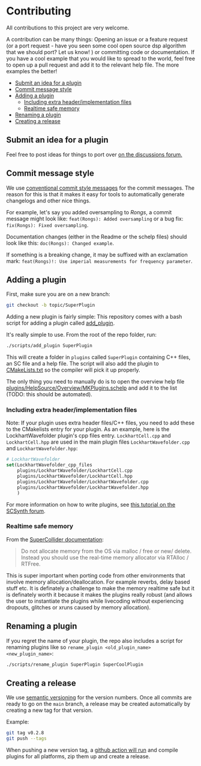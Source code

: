 # Contributing


All contributions to this project are very welcome. 

A contribution can be many things: Opening an issue or a feature request (or a port request - have you seen some cool open source dsp algorithm that we should port? Let us know! ) or committing code or documentation. If you have a cool example that you would like to spread to the world, feel free to open up a pull request and add it to the relevant help file. The more examples the better!

<!-- START doctoc generated TOC please keep comment here to allow auto update -->
<!-- DON'T EDIT THIS SECTION, INSTEAD RE-RUN doctoc TO UPDATE -->


- [Submit an idea for a plugin](#submit-an-idea-for-a-plugin)
- [Commit message style](#commit-message-style)
- [Adding a plugin](#adding-a-plugin)
  - [Including extra header/implementation files](#including-extra-headerimplementation-files)
  - [Realtime safe memory](#realtime-safe-memory)
- [Renaming a plugin](#renaming-a-plugin)
- [Creating a release](#creating-a-release)

<!-- END doctoc generated TOC please keep comment here to allow auto update -->

## Submit an idea for a plugin

Feel free to post ideas for things to port over [on the discussions forum.](https://github.com/madskjeldgaard/mkplugins/discussions/23)

## Commit message style

We use [conventional commit style messages](https://www.conventionalcommits.org/en/v1.0.0/) for the commit messages. The reason for this is that it makes it easy for tools to automatically generate changelogs and other nice things. 

For example, let's say you added oversampling to *Rongs*, a commit message might look like: `feat(Rongs): Added oversampling` or a bug fix: `fix(Rongs): Fixed oversampling`. 

Documentation changes (either in the Readme or the schelp files) should look like this: `doc(Rongs): Changed example`.

If something is a breaking change, it may be suffixed with an exclamation mark: `feat(Rongs)!: Use imperial measurements for frequency parameter`. 

## Adding a plugin

First, make sure you are on a new branch:

```bash
git checkout -b topic/SuperPlugin
```
Adding a new plugin is fairly simple: This repository comes with a bash script for adding a plugin called [add_plugin](scripts/add_plugin). 

It's really simple to use. From the root of the repo folder, run:

```bash
./scripts/add_plugin SuperPlugin
```

This will create a folder in `plugins` called `SuperPlugin` containing C++ files, an SC file and a help file. The script will also add the plugin to [CMakeLists.txt](CMakeLists.txt) so the compiler will pick it up properly. 

The only thing you need to manually do is to open the overview help file [plugins/HelpSource/Overview/MKPlugins.schelp](plugins/HelpSource/Overview/MKPlugins.schelp) and add it to the list (TODO: this should be automated).

### Including extra header/implementation files
Note: If your plugin uses extra header files/C++ files, you need to add these to the CMakelists entry for your plugin. As an example, here is the LockhartWavefolder plugin's cpp files entry. `LockhartCell.cpp` and `LockhartCell.hpp` are used in the main plugin files `LockhartWavefolder.cpp` and `LockhartWavefolder.hpp`: 

```CMake
# LockhartWavefolder
set(LockhartWavefolder_cpp_files
	plugins/LockhartWavefolder/LockhartCell.cpp
	plugins/LockhartWavefolder/LockhartCell.hpp
	plugins/LockhartWavefolder/LockhartWavefolder.cpp
	plugins/LockhartWavefolder/LockhartWavefolder.hpp
	)
```
For more information on how to write plugins, see [this tutorial on the SCSynth forum](https://scsynth.org/t/tutorial-supercollider-server-plugins-in-c/3449).

### Realtime safe memory

From the [SuperCollider documentation](http://doc.sccode.org/Guides/WritingUGens.html):

> Do not allocate memory from the OS via malloc / free or new/ delete. Instead you should use the real-time memory allocator via RTAlloc / RTFree.

This is super important when porting code from other environments that involve memory allocation/deallocation. For example reverbs, delay based stuff etc. It is definately a challenge to make the memory realtime safe but it is definately worth it because it makes the plugins really robust (and allows the user to instantiate the plugins while livecoding without experiencing dropouts, glitches or xruns caused by memory allocation).

## Renaming a plugin

If you regret the name of your plugin, the repo also includes a script for renaming plugins like so `rename_plugin <old_plugin_name> <new_plugin_name>`:

```bash
./scripts/rename_plugin SuperPlugin SuperCoolPlugin 
```

## Creating a release

We use [semantic versioning](https://semver.org/) for the version numbers. Once all commits are ready to go on the `main` branch, a release may be created automatically by creating a new tag for that version.

Example:

```bash
git tag v0.2.8
git push --tags
```

When pushing a new version tag, a [github action will run](https://madskjeldgaard.dk/posts/how-to-gh-action/) and compile plugins for all platforms, zip them up and create a release.
